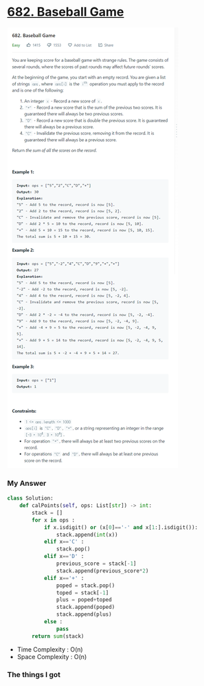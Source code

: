 # [682. Baseball Game](https://leetcode.com/problems/baseball-game/)

![image](Problem.png)



### My Answer

```python
class Solution:
    def calPoints(self, ops: List[str]) -> int:
        stack = []
        for x in ops : 
            if x.isdigit() or (x[0]=='-' and x[1:].isdigit()): 
                stack.append(int(x))
            elif x=='C' : 
                stack.pop()
            elif x=='D' : 
                previous_score = stack[-1]
                stack.append(previous_score*2)
            elif x=='+' : 
                poped = stack.pop()
                toped = stack[-1]
                plus = poped+toped
                stack.append(poped)
                stack.append(plus)
            else : 
                pass
        return sum(stack)
```

* Time Complexity : O(n)
* Space Complexity : O(n)



### The things I got
